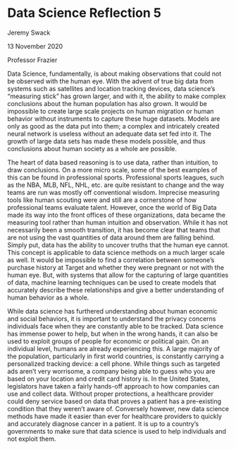 # Data Science Reflection 5

Jeremy Swack

13 November 2020

Professor Frazier

Data Science, fundamentally, is about making observations that could not be observed with the human eye. With the advent of true big data from systems such as satellites and location tracking devices, data science’s “measuring stick” has grown larger, and with it, the ability to make complex conclusions about the human population has also grown. It would be impossible to create large scale projects on human migration or human behavior without instruments to capture these huge datasets. Models are only as good as the data put into them; a complex and intricately created neural network is useless without an adequate data set fed into it. The growth of large data sets has made these models possible, and thus conclusions about human society as a whole are possible.
	
The heart of data based reasoning is to use data, rather than intuition, to draw conclusions. On a more micro scale, some of the best examples of this can be found in professional sports. Professional sports leagues, such as the NBA, MLB, NFL, NHL, etc. are quite resistant to change and the way teams are run was mostly off conventional wisdom. Imprecise measuring tools like human scouting were and still are a cornerstone of how professional teams evaluate talent. However, once the world of Big Data made its way into the front offices of these organizations, data became the measuring tool rather than human intuition and observation. While it has not necessarily been a smooth transition, it has become clear that teams that are not using the vast quantities of data around them are falling behind. Simply put, data has the ability to uncover truths that the human eye cannot. This concept is applicable to data science methods on a much larger scale as well. It would be impossible to find a correlation between someone’s purchase history at Target and whether they were pregnant or not with the human eye. But, with systems that allow for the capturing of large quantities of data, machine learning techniques can be used to create models that accurately describe these relationships and give a better understanding of human behavior as a whole. 
	
While data science has furthered understanding about human economic and social behaviors, it is important to understand the privacy concerns individuals face when they are constantly able to be tracked. Data science has immense power to help, but when in the wrong hands, it can also be used to exploit groups of people for economic or political gain. On an individual level, humans are already experiencing this. A large majority of the population, particularly in first world countries, is constantly carrying a personalized tracking device: a cell phone. While things such as targeted ads aren’t very worrisome, a company being able to guess who you are based on your location and credit card history is. In the United States, legislators have taken a fairly hands-off approach to how companies can use and collect data. Without proper protections, a healthcare provider could deny service based on data that proves a patient has a pre-existing condition that they weren’t aware of. Conversely however, new data science methods have made it easier than ever for healthcare providers to quickly and accurately diagnose cancer in a patient. It is up to a country’s governments to make sure that data science is used to help individuals and not exploit them. 
	

